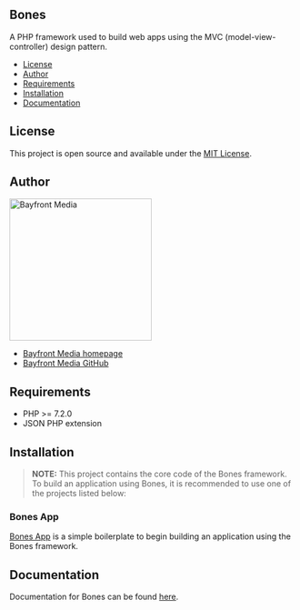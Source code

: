 ## Bones

A PHP framework used to build web apps using the MVC (model-view-controller) design pattern.

- [License](#license)
- [Author](#author)
- [Requirements](#requirements)
- [Installation](#installation)
- [Documentation](#documentation)

## License

This project is open source and available under the [MIT License](LICENSE).

## Author

<img src="https://cdn1.onbayfront.com/bfm/brand/bfm-logo.svg" alt="Bayfront Media" width="250" />

- [Bayfront Media homepage](https://www.bayfrontmedia.com?utm_source=github&amp;utm_medium=direct)
- [Bayfront Media GitHub](https://github.com/bayfrontmedia)

## Requirements

* PHP >= 7.2.0
* JSON PHP extension

## Installation

> **NOTE:** This project contains the core code of the Bones framework.
> To build an application using Bones, it is recommended to use one of the projects listed below:

### Bones App

[Bones App](https://github.com/bayfrontmedia/bones-app) is a simple boilerplate to begin building an application 
using the Bones framework.

## Documentation

Documentation for Bones can be found [here](docs/README.md).